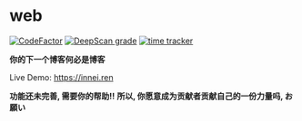 # web

[![CodeFactor](https://www.codefactor.io/repository/github/mx-space/web/badge)](https://www.codefactor.io/repository/github/mx-space/web)
[![DeepScan grade](https://deepscan.io/api/teams/7938/projects/10822/branches/154495/badge/grade.svg)](https://deepscan.io/dashboard#view=project&tid=7938&pid=10822&bid=154495)
[![time tracker](https://wakatime.com/badge/github/mx-space/web.svg)](https://wakatime.com/badge/github/mx-space/web)

**你的下一个博客何必是博客**

Live Demo: <https://innei.ren>

**功能还未完善, 需要你的帮助!!**
**所以, 你愿意成为贡献者贡献自己的一份力量吗, お願い**
